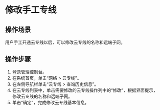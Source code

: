 # 修改手工专线<a name="zh-cn_topic_0112325275"></a>

## 操作场景<a name="section10858549"></a>

用户手工开通云专线以后，可以修改云专线的名称和远端子网。

## 操作步骤<a name="section30618078"></a>

1.  登录管理控制台。
2.  在系统首页，单击“网络 \> 云专线”。
3.  在左侧导航栏单击“云专线 \> 查询历史信息”。
4.  在云专线列表中，单击需要修改的云专线操作列中的“修改”，根据界面提示，修改云专线的名称和远端子网。
5.  单击“确定”，完成修改云专线基本信息。

